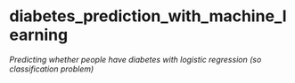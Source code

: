 # diabetes_prediction_with_machine_learning

*Predicting whether people have diabetes with logistic regression (so classification problem)*
